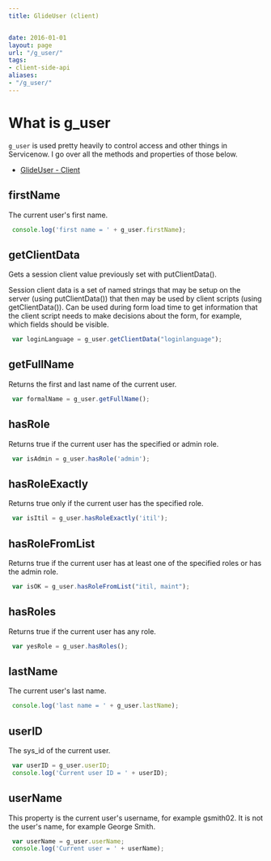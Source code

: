 ```yaml
---
title: GlideUser (client)


date: 2016-01-01
layout: page
url: "/g_user/"
tags:
- client-side-api
aliases:
- "/g_user/"
---
```

# What is g_user
`g_user` is used pretty heavily to control access and other things in Servicenow.  I go over all the methods and properties of those below.
<!--more-->

- [GlideUser - Client](https://docs.servicenow.com/bundle/jakarta-application-development/page/app-store/dev_portal/API_reference/GlideUser/concept/c_GlideUserAPI.html)

## firstName

 The current user's first name.

```js
 console.log('first name = ' + g_user.firstName);
```

## getClientData

 Gets a session client value previously set with putClientData().

 Session client data is a set of named strings that may be setup on the server (using putClientData()) that then may be used by client scripts (using getClientData()). Can be used during form load time to get information that the client script needs to make decisions about the form, for example, which fields should be visible.

```js
 var loginLanguage = g_user.getClientData("loginlanguage");
```

## getFullName

 Returns the first and last name of the current user.

```js
 var formalName = g_user.getFullName();
```

## hasRole

 Returns true if the current user has the specified or admin role.

```js
 var isAdmin = g_user.hasRole('admin');
```

## hasRoleExactly

 Returns true only if the current user has the specified role.

```js
 var isItil = g_user.hasRoleExactly('itil');
```

## hasRoleFromList

 Returns true if the current user has at least one of the specified roles or has the admin role.

```js
 var isOK = g_user.hasRoleFromList("itil, maint");
```

## hasRoles

 Returns true if the current user has any role.

```js
 var yesRole = g_user.hasRoles();
```

## lastName

 The current user's last name.

```js
 console.log('last name = ' + g_user.lastName);
```

## userID

 The sys_id of the current user.

```js
 var userID = g_user.userID;
 console.log('Current user ID = ' + userID);
```

## userName

 This property is the current user's username, for example gsmith02. It is not the user's name, for example George Smith.

```js
 var userName = g_user.userName;
 console.log('Current user = ' + userName);
```